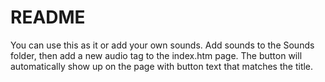 # README #

You can use this as it or add your own sounds. Add sounds to the Sounds folder, then add a new audio tag to the index.htm page. The button will automatically show up on the page with button text that matches the title.

<audio src="sounds/People_clapping.mp3" preload="auto" title="Applause"></audio>